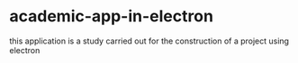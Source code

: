 # academic-app-in-electron
this application is a study carried out for the construction of a project using electron
